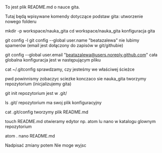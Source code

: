 To jest plik README.md o nauce gita.

Tutaj będą wpisywane komendy dotyczące podstaw gita:
utworzenie nowego folderu

mkdir -p workspace/nauka_gita cd workspace/nauka_gita
konfiguracja gita

git config -l git config --global user.name "beatazalewa"
nie lubimy spamerów
(email jest dołączony do zapisów w git/githubie)

git config --global user.email "beatazalewa@users.noreply.github.com"
cała globalna konfiguracja jest w następującym pliku

cat ~/.gitconfig
sprawdzamy, czy jesteśmy we właściwej ścieżce

pwd
powinnismy zobaczyc
sciezke konczaco sie nauka_gita
tworzymy repozytorium (inicjalizujemy gita)

git init
repozytorium jest w .git/

ls .git/
repozytorium ma swoj
plik konfiguracyjny

cat .git/config
tworzymy plik README.md

touch README.md
otwieramy edytor np. atom lu nano w katalogu glownym
repozytorium

atom . nano README.md

Nadpisać zmiany potem 
Nie moge wyjsc
